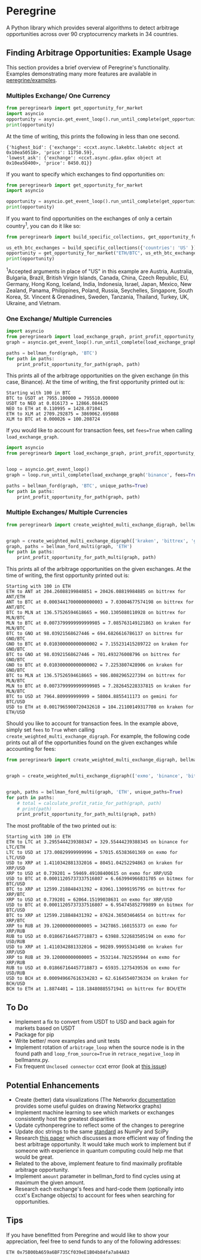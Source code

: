 # Peregrine

A Python library which provides several algorithms to detect arbitrage opportunities across over 90 cryptocurrency markets in 34 countries.

## Finding Arbitrage Opportunities: Example Usage

This section provides a brief overview of Peregrine's functionality. Examples demonstrating many more features are available in [peregrine/examples](https://github.com/wardbradt/peregrine/tree/master/examples).

### Multiples Exchange/ One Currency

```python
from peregrinearb import get_opportunity_for_market
import asyncio
opportunity = asyncio.get_event_loop().run_until_complete(get_opportunity_for_market("BTC/USD"))
print(opportunity)
```

At the time of writing, this prints the following in less than one second.

```
{'highest_bid': {'exchange': <ccxt.async.lakebtc.lakebtc object at 0x10ea50518>, 'price': 11750.59},
'lowest_ask': {'exchange': <ccxt.async.gdax.gdax object at 0x10ea50400>, 'price': 8450.01}}
```

If you want to specify which exchanges to find opportunities on:

```python
from peregrinearb import get_opportunity_for_market
import asyncio

opportunity = asyncio.get_event_loop().run_until_complete(get_opportunity_for_market("BTC/USD", exchange_list=["anxpro", "bitbay", "coinfloor", "gemini", "livecoin"]))
print(opportunity)
```

If you want to find opportunities on the exchanges of only a certain country<sup>1</sup>, you can do it like so:

```python
from peregrinearb import build_specific_collections, get_opportunity_for_market

us_eth_btc_exchanges = build_specific_collections({'countries': 'US' })
opportunity = get_opportunity_for_market("ETH/BTC", us_eth_btc_exchanges["ETH/BTC"])
print(opportunity)
```

<sup>1</sup>Accepted arguments in place of "US" in this example are Austria, Australia, Bulgaria, Brazil, British Virgin Islands, Canada, China, Czech Republic, EU, Germany, Hong Kong, Iceland, India, Indonesia, Israel, Japan, Mexico, New Zealand, Panama, Philippines, Poland, Russia, Seychelles, Singapore, South Korea, St. Vincent & Grenadines, Sweden, Tanzania, Thailand, Turkey, UK, Ukraine, and Vietnam.

### One Exchange/ Multiple Currencies

```python
import asyncio
from peregrinearb import load_exchange_graph, print_profit_opportunity_for_path, bellman_ford
graph = asyncio.get_event_loop().run_until_complete(load_exchange_graph('binance'))

paths = bellman_ford(graph, 'BTC')
for path in paths:
    print_profit_opportunity_for_path(graph, path)
```

This prints all of the arbitrage opportunities on the given exchange (in this case, Binance). At the time of writing, the first opportunity printed out is:

```
Starting with 100 in BTC
BTC to USDT at 7955.100000 = 795510.000000
USDT to NEO at 0.016173 = 12866.084425
NEO to ETH at 0.110995 = 1428.071041
ETH to XLM at 2709.292875 = 3869062.695088
XLM to BTC at 0.000026 = 100.208724
```
If you would like to account for transaction fees, set `fees=True` when calling `load_exchange_graph`.
```python
import asyncio
from peregrinearb import load_exchange_graph, print_profit_opportunity_for_path, bellman_ford


loop = asyncio.get_event_loop()
graph = loop.run_until_complete(load_exchange_graph('binance', fees=True))

paths = bellman_ford(graph, 'BTC', unique_paths=True)
for path in paths:
    print_profit_opportunity_for_path(graph, path)
```

### Multiple Exchanges/ Multiple Currencies

```python
from peregrinearb import create_weighted_multi_exchange_digraph, bellman_ford_multi, print_profit_opportunity_for_path_multi


graph = create_weighted_multi_exchange_digraph(['kraken', 'bittrex', 'gemini'], log=True)
graph, paths = bellman_ford_multi(graph, 'ETH')
for path in paths:
    print_profit_opportunity_for_path_multi(graph, path)
```

This prints all of the arbitrage opportunities on the given exchanges. At the time of writing, the first opportunity printed out is:

```
Starting with 100 in ETH
ETH to ANT at 204.26088199848851 = 20426.08819984885 on bittrex for ANT/ETH
ANT to BTC at 0.00034417000000000003 = 7.03004677574198 on bittrex for ANT/BTC
BTC to MLN at 136.57526594618665 = 960.1305080110928 on bittrex for MLN/BTC
MLN to BTC at 0.0073799999999999985 = 7.085763149121863 on kraken for MLN/BTC
BTC to GNO at 98.03921568627446 = 694.6826616786137 on bittrex for GNO/BTC
GNO to BTC at 0.010300000000000002 = 7.155231415289722 on kraken for GNO/BTC
BTC to GNO at 98.03921568627446 = 701.493276008796 on bittrex for GNO/BTC
GNO to BTC at 0.010300000000000002 = 7.2253807428906 on kraken for GNO/BTC
BTC to MLN at 136.57526594618665 = 986.8082965227394 on bittrex for MLN/BTC
MLN to BTC at 0.0073799999999999985 = 7.282645228337815 on kraken for MLN/BTC
BTC to USD at 7964.809999999999 = 58004.8855411173 on gemini for BTC/USD
USD to ETH at 0.0017965900720432618 = 104.21100149317708 on kraken for ETH/USD
```
Should you like to account for transaction fees. In the example above, simply set `fees` to `True` when calling `create_weighted_multi_exchange_digraph`.
For example, the following code prints out all of the opportunities found on the given exchanges while accounting for fees:
```python
from peregrinearb import create_weighted_multi_exchange_digraph, bellman_ford_multi, print_profit_opportunity_for_path_multi


graph = create_weighted_multi_exchange_digraph(['exmo', 'binance', 'bitmex', 'bittrex', 'gemini', 'kraken'], log=True)


graph, paths = bellman_ford_multi(graph, 'ETH', unique_paths=True)
for path in paths:
    # total = calculate_profit_ratio_for_path(graph, path)
    # print(path)
    print_profit_opportunity_for_path_multi(graph, path)
```
The most profitable of the two printed out is:
```
Starting with 100 in ETH
ETH to LTC at 3.2955444239388347 = 329.55444239388345 on binance for LTC/ETH
LTC to USD at 173.00829999999996 = 57015.65383601369 on exmo for LTC/USD
USD to XRP at 1.4110342881332016 = 80451.04252294863 on kraken for XRP/USD
XRP to USD at 0.739201 = 59469.49108400615 on exmo for XRP/USD
USD to BTC at 0.00011205737337516807 = 6.663994966831705 on bitmex for BTC/USD
BTC to XRP at 12599.218848431392 = 83961.13099195795 on bittrex for XRP/BTC
XRP to USD at 0.739201 = 62064.15199038631 on exmo for XRP/USD
USD to BTC at 0.00011205737337516807 = 6.954745852799899 on bitmex for BTC/USD
BTC to XRP at 12599.218848431392 = 87624.36503464654 on bittrex for XRP/BTC
XRP to RUB at 39.120000000000005 = 3427865.160155373 on exmo for XRP/RUB
RUB to USD at 0.018667164457718873 = 63988.522683505194 on exmo for USD/RUB
USD to XRP at 1.4110342881332016 = 90289.99955341498 on kraken for XRP/USD
XRP to RUB at 39.120000000000005 = 3532144.7825295944 on exmo for XRP/RUB
RUB to USD at 0.018667164457718873 = 65935.1275439536 on exmo for USD/RUB
USD to BCH at 0.000949667616334283 = 62.61645540736334 on kraken for BCH/USD
BCH to ETH at 1.8874401 = 118.18480885571941 on bittrex for BCH/ETH
```

## To Do

* Implement a fix to convert from USDT to USD and back again for markets based on USDT
* Package for pip
* Write better/ more examples and unit tests
* Implement rotation of `arbitrage_loop` when the source node is in the found path and `loop_from_source=True` in `retrace_negative_loop` in bellmannx.py.
* Fix frequent `Unclosed connector` ccxt error (look at [this issue](https://github.com/ccxt/ccxt/issues/2092))
## Potential Enhancements

* Create (better) data visualizations (The Networkx [documentation](https://networkx.github.io/documentation/stable/reference/drawing.html) provides some useful guides on drawing Networkx graphs)
* Implement machine learning to see which markets or exchanges consistently host the greatest disparities
* Update cythonperegrine to reflect some of the changes to peregrine
* Update doc strings to the same [standard](https://github.com/numpy/numpy/blob/master/doc/HOWTO_DOCUMENT.rst.txt#docstring-standard) as NumPy and SciPy
* Research [this paper](http://www.quantumforquants.org/quantum-computing/qa-arbitrage/) which discusses a more efficient way of finding the best arbitrage opportunity. It would take much work to implement but if someone with experience in quantum computing could help me that would be great.
* Related to the above, implement feature to find maximally profitable arbitrage opportunity.
* Implement `amount` parameter in bellman_ford to find cycles using at maximum the given amount.
* Research each exchange's fees and hard-code them (optionally into ccxt's Exchange objects) to account for fees when searching for opportunities.

## Tips
If you have benefitted from Peregrine and would like to show your appreciation, feel free to send funds to any of the following addresses:
```
ETH 0x75B00bA659a6BF735Cf039eE1B04b84fa7a84A83
```
